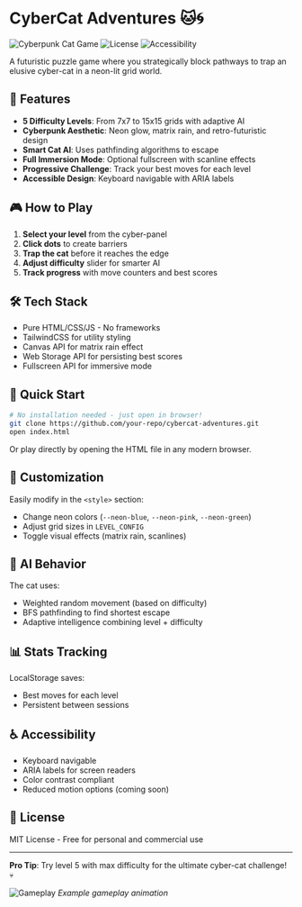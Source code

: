 # CyberCat Adventures 🐱🌀

![Cyberpunk Cat Game](https://img.shields.io/badge/Theme-Cyberpunk-neongreen) 
![License](https://img.shields.io/badge/License-MIT-blue) 
![Accessibility](https://img.shields.io/badge/Accessibility-AA-orange)

A futuristic puzzle game where you strategically block pathways to trap an elusive cyber-cat in a neon-lit grid world.

## 🌟 Features

- **5 Difficulty Levels**: From 7x7 to 15x15 grids with adaptive AI
- **Cyberpunk Aesthetic**: Neon glow, matrix rain, and retro-futuristic design
- **Smart Cat AI**: Uses pathfinding algorithms to escape
- **Full Immersion Mode**: Optional fullscreen with scanline effects
- **Progressive Challenge**: Track your best moves for each level
- **Accessible Design**: Keyboard navigable with ARIA labels

## 🎮 How to Play

1. **Select your level** from the cyber-panel
2. **Click dots** to create barriers
3. **Trap the cat** before it reaches the edge
4. **Adjust difficulty** slider for smarter AI
5. **Track progress** with move counters and best scores

## 🛠️ Tech Stack

- Pure HTML/CSS/JS - No frameworks
- TailwindCSS for utility styling
- Canvas API for matrix rain effect
- Web Storage API for persisting best scores
- Fullscreen API for immersive mode

## 🚀 Quick Start

```bash
# No installation needed - just open in browser!
git clone https://github.com/your-repo/cybercat-adventures.git
open index.html
```

Or play directly by opening the HTML file in any modern browser.

## 🌈 Customization

Easily modify in the `<style>` section:
- Change neon colors (`--neon-blue`, `--neon-pink`, `--neon-green`)
- Adjust grid sizes in `LEVEL_CONFIG`
- Toggle visual effects (matrix rain, scanlines)

## 🤖 AI Behavior

The cat uses:
- Weighted random movement (based on difficulty)
- BFS pathfinding to find shortest escape
- Adaptive intelligence combining level + difficulty

## 📊 Stats Tracking

LocalStorage saves:
- Best moves for each level
- Persistent between sessions

## ♿ Accessibility

- Keyboard navigable
- ARIA labels for screen readers
- Color contrast compliant
- Reduced motion options (coming soon)

## 📜 License

MIT License - Free for personal and commercial use

---

**Pro Tip**: Try level 5 with max difficulty for the ultimate cyber-cat challenge! 💀

![Gameplay](https://kaleeswaran001.github.io/catch_the_cat1/) *Example gameplay animation*
